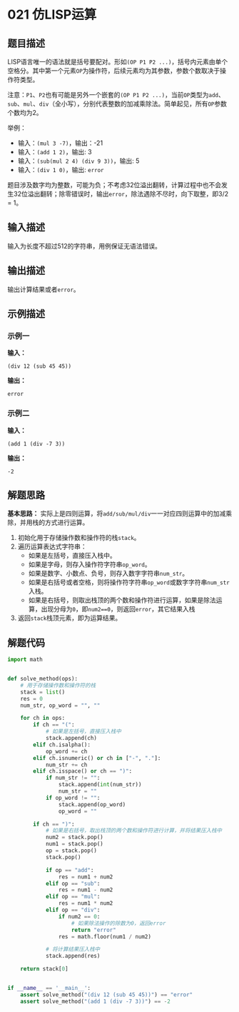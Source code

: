 # 021 仿LISP运算

## 题目描述

LISP语言唯一的语法就是括号要配对。形如`(OP P1 P2 ...)`，括号内元素由单个空格分。其中第一个元素`OP`为操作符，后续元素均为其参数，参数个数取决于操作符类型。

注意：`P1`、`P2`也有可能是另外一个嵌套的`(OP P1 P2 ...)`，当前`OP`类型为`add`、`sub`、`mul`、`div`（全小写），分别代表整数的加减乘除法。简单起见，所有`OP`参数个数均为2。

举例：

- 输入：`(mul 3 -7)`，输出：-21
- 输入：`(add 1 2)`，输出: 3
- 输入：`(sub(mul 2 4) (div 9 3))`，输出: 5
- 输入：`(div 1 0)`，输出: `error`
  
题目涉及数字均为整数，可能为负；不考虑32位溢出翻转，计算过程中也不会发生32位溢出翻转；除零错误时，输出`error`，除法遇除不尽时，向下取整，即3/2 = 1。

## 输入描述

输入为长度不超过512的字符串，用例保证无语法错误。

## 输出描述

输出计算结果或者`error`。

## 示例描述

### 示例一

**输入：**

```text
(div 12 (sub 45 45))
```

**输出：**

```text
error
```

### 示例二

**输入：**

```text
(add 1 (div -7 3))
```

**输出：**

```text
-2
```

## 解题思路

**基本思路：** 实际上是四则运算，将`add/sub/mul/div`一一对应四则运算中的加减乘除，并用栈的方式进行运算。

1. 初始化用于存储操作数和操作符的栈`stack`。
2. 遍历运算表达式字符串：
   - 如果是左括号，直接压入栈中。
   - 如果是字母，则存入操作符字符串`op_word`。
   - 如果是数字、小数点、负号，则存入数字字符串`num_str`。
   - 如果是右括号或者空格，则将操作符字符串`op_word`或数字字符串`num_str`入栈。
   - 如果是右括号，则取出栈顶的两个数和操作符进行运算，如果是除法运算，出现分母为`0`，即`num2==0`，则返回`error`，其它结果入栈
3. 返回`stack`栈顶元素，即为运算结果。    

## 解题代码

```Python
import math


def solve_method(ops):
    # 用于存储操作数和操作符的栈
    stack = list()
    res = 0
    num_str, op_word = "", ""

    for ch in ops:
        if ch == "(":
            # 如果是左括号，直接压入栈中
            stack.append(ch)
        elif ch.isalpha():
            op_word += ch
        elif ch.isnumeric() or ch in ["-", "."]:
            num_str += ch
        elif ch.isspace() or ch == ")":
            if num_str != "":
                stack.append(int(num_str))
                num_str = ""
            if op_word != "":
                stack.append(op_word)
                op_word = ""

        if ch == ")":
            # 如果是右括号，取出栈顶的两个数和操作符进行计算，并将结果压入栈中
            num2 = stack.pop()
            num1 = stack.pop()
            op = stack.pop()
            stack.pop()

            if op == "add":
                res = num1 + num2
            elif op == "sub":
                res = num1 - num2
            elif op == "mul":
                res = num1 * num2
            elif op == "div":
                if num2 == 0:
                    # 如果除法操作的除数为0，返回error
                    return "error"
                res = math.floor(num1 / num2)

            # 将计算结果压入栈中
            stack.append(res)

    return stack[0]


if __name__ == '__main__':
    assert solve_method("(div 12 (sub 45 45))") == "error"
    assert solve_method("(add 1 (div -7 3))") == -2
```

